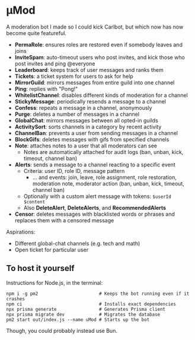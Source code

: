 # μMod

A moderation bot I made so I could kick Carlbot, but which now has now become quite featureful.

- **PermaRole**: ensures roles are restored even if somebody leaves and joins
- **InviteSpam**: auto-timeout users who post invites, and kick those who post invites and ping @everyone
- **Leaderboard**: keeps track of user messages and ranks them
- **Tickets**: a ticket system for users to ask for help
- **MirrorGuild**: mirrors messages from entire guild into one channel
- **Ping**: replies with "Pong!"
- **WhitelistChannel**: disables different kinds of moderation for a channel
- **StickyMessage**: periodically resends a message to a channel
- **Confess**: repeats a message in a channel, anonymously
- **Purge**: deletes a number of messages in a channel
- **GlobalChat**: mirrors messages between all opted-in guilds
- **ActivitySort**: sorts channels in a category by recent activity
- **ChannelBan**: prevents a user from sending messages in a channel
- **BlockGifs**: deletes messages with gifs from specified channels
- **Note**: attaches notes to a user that all moderators can see
  - Notes are automatically attached for audit logs (ban, unban, kick, timeout, channel ban)
- **Alerts**: sends a message to a channel reacting to a specific event
  - Criteria: user ID, role ID, message pattern
    - ... and events: join, leave, role assignment, role restoration, moderation note, moderator action (ban, unban, kick, timeout, channel ban)
  - Optionally with a custom alert message with tokens: `$userId $content`
  - Also **DeleteAlert**, **DeleteAlerts**, and **RecommendedAlerts**
- **Censor**: deletes messages with blacklisted words or phrases and replaces them with a censored message

Aspirations:

- Different global-chat channels (e.g. tech and math)
- Open ticket for particular user

## To host it yourself

Instructions for Node.js, in the terminal:

```
npm i -g pm2                       # Keeps the bot running even if it crashes
npm ci                             # Installs exact dependencies
npx prisma generate                # Generates Prisma client
npx prisma migrate dev             # Migrates the database
pm2 start out/index.js --name uMod # Starts up the bot
```

Though, you could probably instead use Bun.
